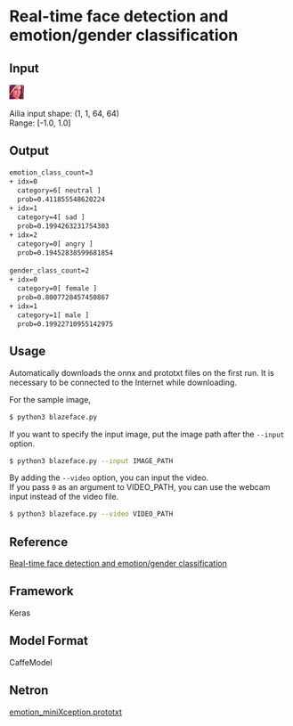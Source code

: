 # Real-time face detection and emotion/gender classification

## Input

![Input](lenna.png)

Ailia input shape: (1, 1, 64, 64)  
Range: [-1.0, 1.0]

## Output

```
emotion_class_count=3
+ idx=0
  category=6[ neutral ]
  prob=0.411855548620224
+ idx=1
  category=4[ sad ]
  prob=0.1994263231754303
+ idx=2
  category=0[ angry ]
  prob=0.19452838599681854

gender_class_count=2
+ idx=0
  category=0[ female ]
  prob=0.8007728457450867
+ idx=1
  category=1[ male ]
  prob=0.19922710955142975
```

## Usage
Automatically downloads the onnx and prototxt files on the first run.
It is necessary to be connected to the Internet while downloading.

For the sample image,
``` bash
$ python3 blazeface.py 
```

If you want to specify the input image, put the image path after the `--input` option.  
```bash
$ python3 blazeface.py --input IMAGE_PATH
```

By adding the `--video` option, you can input the video.   
If you pass `0` as an argument to VIDEO_PATH, you can use the webcam input instead of the video file.
```bash
$ python3 blazeface.py --video VIDEO_PATH
```


## Reference

[Real-time face detection and emotion/gender classification](https://github.com/oarriaga/face_classification)

## Framework

Keras

## Model Format

CaffeModel

## Netron

[emotion_miniXception.prototxt](https://lutzroeder.github.io/netron/?url=https://storage.googleapis.com/ailia-models/face_classification/emotion_miniXception.prototxt)
